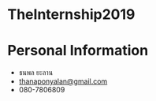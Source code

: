 # TheInternship2019
# Personal Information
  - ธนพล ยะลาน
  - thanaponyalan@gmail.com
  - 080-7806809
